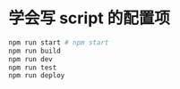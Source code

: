 # 学会写 script 的配置项

```bash
npm run start # npm start
npm run build
npm run dev
npm run test
npm run deploy
```
